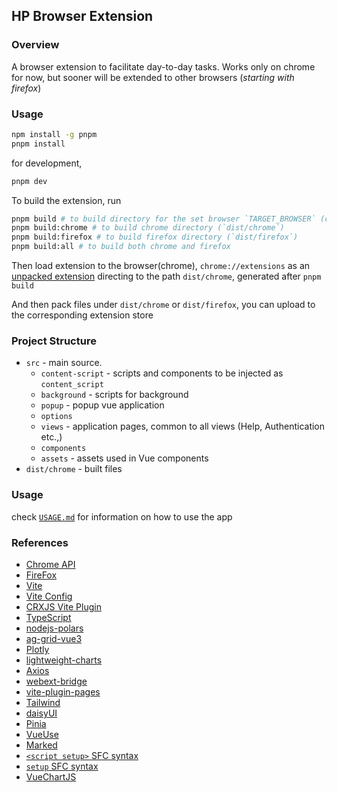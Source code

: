 ## HP Browser Extension

### Overview

A browser extension to facilitate day-to-day tasks. Works only on chrome for
now, but sooner will be extended to other browsers (_starting with firefox_)

### Usage

```bash
npm install -g pnpm
pnpm install
```

for development,

```bash
pnpm dev
```

To build the extension, run

```bash
pnpm build # to build directory for the set browser `TARGET_BROWSER` (chrome, firefox)
pnpm build:chrome # to build chrome directory (`dist/chrome`)
pnpm build:firefox # to build firefox directory (`dist/firefox`)
pnpm build:all # to build both chrome and firefox
```

Then load extension to the browser(chrome), `chrome://extensions` as an
[unpacked extension](https://developer.chrome.com/docs/extensions/mv3/getstarted/development-basics/#load-unpacked)
directing to the path `dist/chrome`, generated after `pnpm build`

And then pack files under `dist/chrome` or `dist/firefox`, you can upload to the
corresponding extension store

### Project Structure

- `src` - main source.
  - `content-script` - scripts and components to be injected as `content_script`
  - `background` - scripts for background
  - `popup` - popup vue application
  - `options`
  - `views` - application pages, common to all views (Help, Authentication
    etc.,)
  - `components`
  - `assets` - assets used in Vue components
- `dist/chrome` - built files

### Usage

check [`USAGE.md`](./USAGE.md) for information on how to use the app

### References

- [Chrome API](https://developer.chrome.com/docs/extensions/reference/api)
- [FireFox](https://addons.mozilla.org/en-US/developers/)
- [Vite](https://vitejs.dev/)
- [Vite Config](https://vitejs.dev/config/)
- [CRXJS Vite Plugin](https://crxjs.dev/vite-plugin)
- [TypeScript](https://www.typescriptlang.org/)
- [nodejs-polars](https://pola-rs.github.io/nodejs-polars/index.html)
- [ag-grid-vue3](https://www.ag-grid.com/vue-data-grid/deep-dive/)
- [Plotly](https://plotly.com/javascript/)
- [lightweight-charts](https://github.com/tradingview/lightweight-charts)
- [Axios](https://axios-http.com/docs/example)
- [webext-bridge](https://github.com/zikaari/webext-bridge)
- [vite-plugin-pages](https://github.com/hannoeru/vite-plugin-pages)
- [Tailwind](https://tailwindcss.com/)
- [daisyUI](https://daisyui.com/)
- [Pinia](https://pinia.vuejs.org/)
- [VueUse](https://github.com/antfu/vueuse)
- [Marked](https://github.com/markedjs/marked)
- [`<script setup>` SFC syntax](https://github.com/vuejs/rfcs/pull/227)
- [`setup` SFC syntax](https://pinia.vuejs.org/cookbook/composables.html#Setup-Stores)
- [VueChartJS](https://vue-chartjs.org/guide/#introduction)
